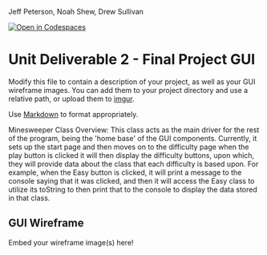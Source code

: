 Jeff Peterson, Noah Shew, Drew Sullivan

[![Open in Codespaces](https://classroom.github.com/assets/launch-codespace-2972f46106e565e64193e422d61a12cf1da4916b45550586e14ef0a7c637dd04.svg)](https://classroom.github.com/open-in-codespaces?assignment_repo_id=21297565)
# Unit Deliverable 2 - Final Project GUI
Modify this file to contain a description of your project, as well as your GUI wireframe images. You can add them to your project directory and use a relative path, or upload them to [imgur](https://imgur.com/upload).

Use [Markdown](https://www.markdownguide.org/basic-syntax) to format appropriately.

Minesweeper Class Overview:
This class acts as the main driver for the rest of the program, being the 'home base' of the GUI components. Currently, it sets up the start page and then moves on to the difficulty page when the play button is clicked it will then display the difficulty buttons, upon which, they will provide data about the class that each difficulty is based upon. For example, when the Easy button is clicked, it will print a message to the console saying that it was clicked, and then it will access the Easy class to utilize its toString to then print that to the console to display the data stored in that class.

## GUI Wireframe
Embed your wireframe image(s) here!
